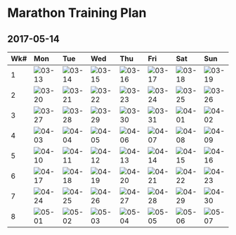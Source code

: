 # Marathon Training Plan
## 2017-05-14
|Wk#|Mon|Tue|Wed|Thu|Fri|Sat|Sun|
|:--|:--|:--|:--|:--|:--|:--|:--|
|1|![03-13](https://img.shields.io/badge/03--13-rest-lightgrey.svg)|![03-14](https://img.shields.io/badge/03--14-rest-lightgrey.svg)|![03-15](https://img.shields.io/badge/03--15-rest-lightgrey.svg)|![03-16](https://img.shields.io/badge/03--16-rest-lightgrey.svg)|![03-17](https://img.shields.io/badge/03--17-rest-lightgrey.svg)|![03-18](https://img.shields.io/badge/03--18-rest-lightgrey.svg)|![03-19](https://img.shields.io/badge/03--19-rest-lightgrey.svg)|
|2|![03-20](https://img.shields.io/badge/03--20-rest-lightgrey.svg)|![03-21](https://img.shields.io/badge/03--21-rest-lightgrey.svg)|![03-22](https://img.shields.io/badge/03--22-rest-lightgrey.svg)|![03-23](https://img.shields.io/badge/03--23-rest-lightgrey.svg)|![03-24](https://img.shields.io/badge/03--24-rest-lightgrey.svg)|![03-25](https://img.shields.io/badge/03--25-rest-lightgrey.svg)|![03-26](https://img.shields.io/badge/03--26-rest-lightgrey.svg)|
|3|![03-27](https://img.shields.io/badge/03--27-rest-lightgrey.svg)|![03-28](https://img.shields.io/badge/03--28-rest-lightgrey.svg)|![03-29](https://img.shields.io/badge/03--29-rest-lightgrey.svg)|![03-30](https://img.shields.io/badge/03--30-rest-lightgrey.svg)|![03-31](https://img.shields.io/badge/03--31-rest-lightgrey.svg)|![04-01](https://img.shields.io/badge/04--01-rest-lightgrey.svg)|![04-02](https://img.shields.io/badge/04--02-rest-lightgrey.svg)|
|4|![04-03](https://img.shields.io/badge/04--03-rest-lightgrey.svg)|![04-04](https://img.shields.io/badge/04--04-rest-lightgrey.svg)|![04-05](https://img.shields.io/badge/04--05-rest-lightgrey.svg)|![04-06](https://img.shields.io/badge/04--06-rest-lightgrey.svg)|![04-07](https://img.shields.io/badge/04--07-rest-lightgrey.svg)|![04-08](https://img.shields.io/badge/04--08-rest-lightgrey.svg)|![04-09](https://img.shields.io/badge/04--09-rest-lightgrey.svg)|
|5|![04-10](https://img.shields.io/badge/04--10-rest-lightgrey.svg)|![04-11](https://img.shields.io/badge/04--11-rest-lightgrey.svg)|![04-12](https://img.shields.io/badge/04--12-rest-lightgrey.svg)|![04-13](https://img.shields.io/badge/04--13-rest-lightgrey.svg)|![04-14](https://img.shields.io/badge/04--14-rest-lightgrey.svg)|![04-15](https://img.shields.io/badge/04--15-rest-lightgrey.svg)|![04-16](https://img.shields.io/badge/04--16-rest-lightgrey.svg)|
|6|![04-17](https://img.shields.io/badge/04--17-rest-lightgrey.svg)|![04-18](https://img.shields.io/badge/04--18-rest-lightgrey.svg)|![04-19](https://img.shields.io/badge/04--19-rest-lightgrey.svg)|![04-20](https://img.shields.io/badge/04--20-rest-lightgrey.svg)|![04-21](https://img.shields.io/badge/04--21-rest-lightgrey.svg)|![04-22](https://img.shields.io/badge/04--22-rest-lightgrey.svg)|![04-23](https://img.shields.io/badge/04--23-rest-lightgrey.svg)|
|7|![04-24](https://img.shields.io/badge/04--24-rest-lightgrey.svg)|![04-25](https://img.shields.io/badge/04--25-rest-lightgrey.svg)|![04-26](https://img.shields.io/badge/04--26-rest-lightgrey.svg)|![04-27](https://img.shields.io/badge/04--27-rest-lightgrey.svg)|![04-28](https://img.shields.io/badge/04--28-rest-lightgrey.svg)|![04-29](https://img.shields.io/badge/04--29-rest-lightgrey.svg)|![04-30](https://img.shields.io/badge/04--30-rest-lightgrey.svg)|
|8|![05-01](https://img.shields.io/badge/05--01-rest-lightgrey.svg)|![05-02](https://img.shields.io/badge/05--02-rest-lightgrey.svg)|![05-03](https://img.shields.io/badge/05--03-rest-lightgrey.svg)|![05-04](https://img.shields.io/badge/05--04-rest-lightgrey.svg)|![05-05](https://img.shields.io/badge/05--05-rest-lightgrey.svg)|![05-06](https://img.shields.io/badge/05--06-rest-lightgrey.svg)|![05-07](https://img.shields.io/badge/05--07-rest-lightgrey.svg)|
